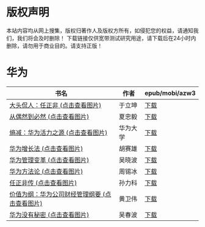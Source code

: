 # 版权声明

本站内容均从网上搜集，版权归著作人及版权方所有，如侵犯您的权益，请通知我们，我们将会及时删除！ 下载链接仅供宽带测试研究用途，请下载后在24小时内删除，请勿用于商业目的。请支持正版！

# 华为

| 书名 | 作者 | epub/mobi/azw3 |
| --- | --- | --- |
| [大头侃人：任正非 (点击查看图片)](https://www.dushupai.com/attachment/2024/06/11/893121272903f4cc.jpg) | 于立坤 | [下载](https://url89.ctfile.com/f/31084289-1375510195-37fecf?p=8866) |
| [从偶然到必然 (点击查看图片)](https://www.dushupai.com/attachment/2024/06/10/26a819fddfb54d2d.jpg) | 夏忠毅 | [下载](https://url89.ctfile.com/f/31084289-1357004578-74afac?p=8866) |
| [熵减：华为活力之源 (点击查看图片)](https://www.dushupai.com/attachment/2024/06/10/fd970c2ac89ce81b.jpg) | 华为大学 | [下载](https://url89.ctfile.com/f/31084289-1357003804-77cb09?p=8866) |
| [华为增长法 (点击查看图片)](https://www.dushupai.com/attachment/2024/06/10/02694b12a1e5dc37.jpg) | 胡赛雄 | [下载](https://url89.ctfile.com/f/31084289-1356994717-50ac38?p=8866) |
| [华为管理变革 (点击查看图片)](https://www.dushupai.com/attachment/2024/06/07/a030c5c13bc142de.jpg) | 吴晓波 | [下载](https://url89.ctfile.com/f/31084289-1357036516-884b3b?p=8866) |
| [华为方法论 (点击查看图片)](https://www.dushupai.com/attachment/2024/06/06/4ae11ea138672b82.jpg) | 周锡冰 | [下载](https://url89.ctfile.com/f/31084289-1357033705-5ef0ea?p=8866) |
| [任正非传 (点击查看图片)](https://www.dushupai.com/attachment/2024/06/06/41f982029b8e2601.jpg) | 孙力科 | [下载](https://url89.ctfile.com/f/31084289-1357030453-152563?p=8866) |
| [价值为纲：华为公司财经管理纲要 (点击查看图片)](https://www.dushupai.com/attachment/2024/06/03/a57cfd9436cb165b.jpg) | 黄卫伟 | [下载](https://url89.ctfile.com/f/31084289-1357017811-05f4eb?p=8866) |
| [华为没有秘密 (点击查看图片)](https://www.dushupai.com/attachment/2024/06/03/d197087939dd99ea.jpg) | 吴春波 | [下载](https://url89.ctfile.com/f/31084289-1357014922-96f554?p=8866) |
